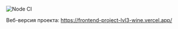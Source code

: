 ![Node CI](https://github.com/gorushkin/frontend-project-lvl3/workflows/Node%20CI/badge.svg)





Веб-версия проекта: https://frontend-project-lvl3-wine.vercel.app/